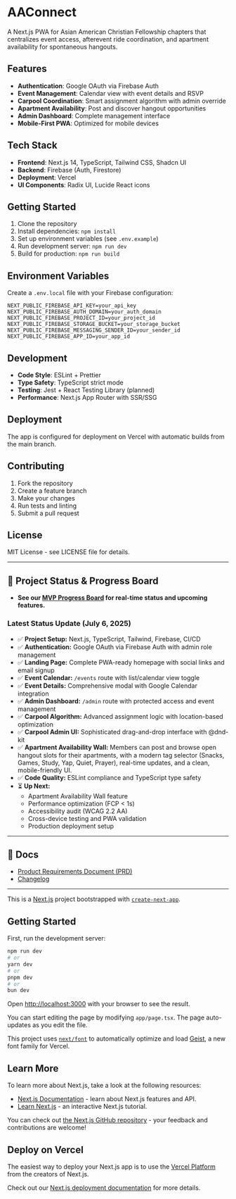 # AAConnect

A Next.js PWA for Asian American Christian Fellowship chapters that centralizes event access, afterevent ride coordination, and apartment availability for spontaneous hangouts.

<!-- Vercel deployment fix: Updated tsconfig.json and resolved import issues -->

## Features

- **Authentication**: Google OAuth via Firebase Auth
- **Event Management**: Calendar view with event details and RSVP
- **Carpool Coordination**: Smart assignment algorithm with admin override
- **Apartment Availability**: Post and discover hangout opportunities
- **Admin Dashboard**: Complete management interface
- **Mobile-First PWA**: Optimized for mobile devices

## Tech Stack

- **Frontend**: Next.js 14, TypeScript, Tailwind CSS, Shadcn UI
- **Backend**: Firebase (Auth, Firestore)
- **Deployment**: Vercel
- **UI Components**: Radix UI, Lucide React icons

## Getting Started

1. Clone the repository
2. Install dependencies: `npm install`
3. Set up environment variables (see `.env.example`)
4. Run development server: `npm run dev`
5. Build for production: `npm run build`

## Environment Variables

Create a `.env.local` file with your Firebase configuration:

```env
NEXT_PUBLIC_FIREBASE_API_KEY=your_api_key
NEXT_PUBLIC_FIREBASE_AUTH_DOMAIN=your_auth_domain
NEXT_PUBLIC_FIREBASE_PROJECT_ID=your_project_id
NEXT_PUBLIC_FIREBASE_STORAGE_BUCKET=your_storage_bucket
NEXT_PUBLIC_FIREBASE_MESSAGING_SENDER_ID=your_sender_id
NEXT_PUBLIC_FIREBASE_APP_ID=your_app_id
```

## Development

- **Code Style**: ESLint + Prettier
- **Type Safety**: TypeScript strict mode
- **Testing**: Jest + React Testing Library (planned)
- **Performance**: Next.js App Router with SSR/SSG

## Deployment

The app is configured for deployment on Vercel with automatic builds from the main branch.

## Contributing

1. Fork the repository
2. Create a feature branch
3. Make your changes
4. Run tests and linting
5. Submit a pull request

## License

MIT License - see LICENSE file for details.

---

## 🚦 Project Status & Progress Board

- **See our [MVP Progress Board](https://github.com/users/calebjyang/projects/1/views/7) for real-time status and upcoming features.**

### Latest Status Update (July 6, 2025)

- ✅ **Project Setup:** Next.js, TypeScript, Tailwind, Firebase, CI/CD
- ✅ **Authentication:** Google OAuth via Firebase Auth with admin role management
- ✅ **Landing Page:** Complete PWA-ready homepage with social links and email signup
- ✅ **Event Calendar:** `/events` route with list/calendar view toggle
- ✅ **Event Details:** Comprehensive modal with Google Calendar integration
- ✅ **Admin Dashboard:** `/admin` route with protected access and event management
- ✅ **Carpool Algorithm:** Advanced assignment logic with location-based optimization
- ✅ **Carpool Admin UI:** Sophisticated drag-and-drop interface with @dnd-kit
- ✅ **Apartment Availability Wall:** Members can post and browse open hangout slots for their apartments, with a modern tag selector (Snacks, Games, Study, Yap, Quiet, Prayer), real-time updates, and a clean, mobile-friendly UI.
- ✅ **Code Quality:** ESLint compliance and TypeScript type safety
- ⏳ **Up Next:**
  - Apartment Availability Wall feature
  - Performance optimization (FCP < 1s)
  - Accessibility audit (WCAG 2.2 AA)
  - Cross-device testing and PWA validation
  - Production deployment setup

---

## 📘 Docs

- [Product Requirements Document (PRD)](docs/docs_PRD.md)
- [Changelog](docs/Changelog.md)

---

This is a [Next.js](https://nextjs.org) project bootstrapped with [`create-next-app`](https://nextjs.org/docs/app/api-reference/cli/create-next-app).

## Getting Started

First, run the development server:

```bash
npm run dev
# or
yarn dev
# or
pnpm dev
# or
bun dev
```

Open [http://localhost:3000](http://localhost:3000) with your browser to see the result.

You can start editing the page by modifying `app/page.tsx`. The page auto-updates as you edit the file.

This project uses [`next/font`](https://nextjs.org/docs/app/building-your-application/optimizing/fonts) to automatically optimize and load [Geist](https://vercel.com/font), a new font family for Vercel.

## Learn More

To learn more about Next.js, take a look at the following resources:

- [Next.js Documentation](https://nextjs.org/docs) - learn about Next.js features and API.
- [Learn Next.js](https://nextjs.org/learn) - an interactive Next.js tutorial.

You can check out [the Next.js GitHub repository](https://github.com/vercel/next.js) - your feedback and contributions are welcome!

## Deploy on Vercel

The easiest way to deploy your Next.js app is to use the [Vercel Platform](https://vercel.com/new?utm_medium=default-template&filter=next.js&utm_source=create-next-app&utm_campaign=create-next-app-readme) from the creators of Next.js.

Check out our [Next.js deployment documentation](https://nextjs.org/docs/app/building-your-application/deploying) for more details.
